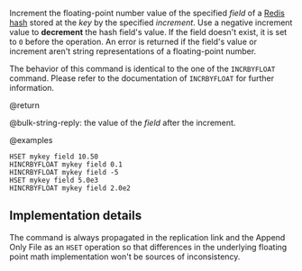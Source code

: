 Increment the floating-point number value of the specified _field_ of a [Redis hash](/docs/data-types/hashes) stored at the _key_ by the specified _increment_.
Use a negative increment value to **decrement** the hash field's value.
If the field doesn't exist, it is set to `0` before the operation.
An error is returned if the field's value or increment aren't string representations of a floating-point number.

The behavior of this command is identical to the one of the `INCRBYFLOAT` command.
Please refer to the documentation of `INCRBYFLOAT` for further information.

@return

@bulk-string-reply: the value of the _field_ after the increment.

@examples

```cli
HSET mykey field 10.50
HINCRBYFLOAT mykey field 0.1
HINCRBYFLOAT mykey field -5
HSET mykey field 5.0e3
HINCRBYFLOAT mykey field 2.0e2
```

## Implementation details

The command is always propagated in the replication link and the Append Only File as an `HSET` operation so that differences in the underlying floating point math implementation won't be sources of inconsistency.
